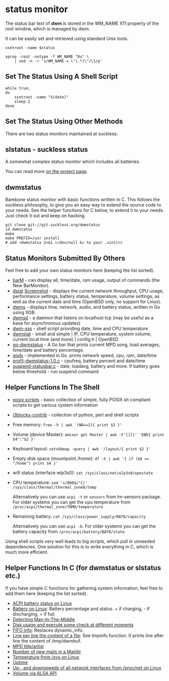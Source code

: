 status monitor
==============

The status bar text of **dwm** is stored in the WM_NAME X11 property of the
root window, which is managed by dwm.

It can be easily set and retrieved using standard Unix tools.

	xsetroot -name $status

	xprop -root -notype -f WM_NAME "8u" \
		| sed -n -r 's/WM_NAME = \"(.*)\"/\1/p'

Set The Status Using A Shell Script
-----------------------------------

	while true;
	do
		xsetroot -name "$(date)"
		sleep 2
	done

Set The Status Using Other Methods
----------------------------------

There are two status monitors maintained at suckless:

slstatus - suckless status
--------------------------

A somewhat complex status monitor which includes all batteries.

You can read more [on the project page](//tools.suckless.org/slstatus/).

dwmstatus
---------

Barebone status monitor with basic functions written in C. This follows the
suckless philosophy, to give you an easy way to extend the source code to your
needs. See the helper functions for C below, to extend it to your needs. Just
check it out and keep on hacking.

	git clone git://git.suckless.org/dwmstatus
	cd dwmstatus
	make
	make PREFIX=/usr install
	# add »dwmstatus 2>&1 >/dev/null &« to your .xinitrc

Status Monitors Submitted By Others
-----------------------------------

Feel free to add your own status monitors here (keeping the list sorted).

* [barM](barM.c) - can display all, time/date, ram usage, output of commands (the New BarMonitor).
* [dstat](https://www.umaxx.net/dl) [Screenshot](https://www.umaxx.net/dstat.png) - displays the current network throughput, CPU usage, performance settings, battery status, temperature, volume settings, as well as the current date and time (OpenBSD only, no support for Linux).
* [dwms](https://github.com/ianremmler/dwms) - displays time, network, audio, and battery status, written in Go using XGB.
* [dwmsd](https://github.com/johnko/dwmsd) - a daemon that listens on localhost tcp (may be useful as a base for asynchronous updates)
* [dwm-sss](https://github.com/roadkillcat/dwm_sss) - shell script providing date, time and CPU temperature
* [dwmstat](https://notabug.org/kl3/dwmstat) - small and simple | IP, CPU temperature, system volume, current local time (and more) | config.h | OpenBSD
* [go-dwmstatus](https://github.com/oniichaNj/go-dwmstatus) - A Go bar that prints current MPD song, load averages, time/date and battery percentage.
* [gods](https://github.com/schachmat/gods) - implemented in Go. prints network speed, cpu, ram, date/time
* [profil-dwmstatus-1.0.c](profil-dwmstatus-1.0.c) - cpufreq, battery percent and date/time
* [suspend-statusbar.c](https://github.com/snobb/dwm-statusbar) - date, loadavg, battery and more. If battery goes below threshold - run suspend command

Helper Functions In The Shell
-----------------------------

* [posix scripts](https://notabug.org/kl3/scripts) - basic collection of simple, fully POSIX sh compliant scripts to get various system information
* [i3blocks-contrib](https://github.com/vivien/i3blocks-contrib) - collection of python, perl and shell scripts
* Free memory: `free -h | awk '(NR==2){ print $3 }'`
* Volume (device Master): `amixer get Master | awk -F'[][]' 'END{ print $4":"$2 }'`
* Keyboard layout: `setxkbmap -query | awk '/layout/{ print $2 }'`
* Empty disk space (mountpoint /home): `df -h | awk '{ if ($6 == "/home") print $4 }'`
* wifi status (interface wlp3s0): `cat /sys/class/net/wlp3s0/opestate`
* CPU temperature: `sed 's/000$/°C/' /sys/class/thermal/thermal_zone0/temp`

  Alternatively you can use `acpi -t` or `sensors` from lm-sensors
  package. For older systems you can get the cpu temperature from
  `/proc/acpi/thermal_zone/THM0/temperature`

* Remaining battery: `cat /sys/class/power_supply/BAT0/capacity`

  Alternatively you can use `acpi -b`. For older systems you can get
  the battery capacity from `/proc/acpi/battery/BAT0/state`.

Using shell scripts very well leads to big scripts, which pull in unneeded
dependencies. One solution for this is to write everything in C, which is much
more efficient.

Helper Functions In C (for dwmstatus or slstatus etc.)
------------------------------------------------------

If you have simple C functions for gathering system information, feel free to
add them here (keeping the list sorted).

* [ACPI battery status on Linux](new-acpi-battery.c)
* [Battery on Linux](batterystatus.c): Battery percentage and status. + if
  charging, - if discharging, = if full.
* [Detecting Man-In-The-Middle](dwmstatus-mitm.c)
* [Disk usage and execute some check at different moments](diskspace_timechk.c)
* [FIFO info](fifo.c): Replaces dynamic_info.
* [Line per line the content of a file](dynamic_info.c): See
  tmpinfo function. It prints line after line the content of
  /tmp/dwmbuf.
* [MPD title/artist](mpdstatus.c)
* [Number of new mails in a Maildir](mail_counter.c)
* [Temperature from /sys on Linux](dwmstatus-temperature.c)
* [Uptime](uptime.c)
* [Up-, and downspeeds of all network interfaces from /proc/net on Linux](dwmstatus-netusage.c)
* [Volume via ALSA API](getvol.c)
